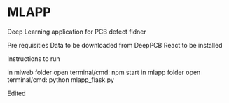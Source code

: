 # MLAPP
Deep Learning application for PCB defect fidner

Pre requisities
Data to be downloaded from DeepPCB
React to be installed
   
Instructions to run

in mlweb folder open terminal/cmd: npm start
in mlapp folder open terminal/cmd: python mlapp_flask.py

Edited

